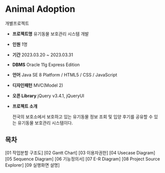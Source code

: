 # Animal Adoption

개별프로젝트



- **프로젝트명**  유기동물 보호관리 시스템 개발
- **인원**  1명
- **기간** 2023.03.20 ~ 2023.03.31
- **DBMS**  Oracle 11g Express Edition
- **언어**  Java SE 8 Platform / HTML5 / CSS / JavaScript
- **디자인패턴**  MVC(Model 2)
- **오픈 Library**  jQuery v3.4.1, jQueryUI

- **프로젝트 소개**

  전국의 보호소에서 보호하고 있는 유기동물 정보 조회 및 입양 후기를 공유할 수 있는 유기동물 보호관리 시스템이다.



## 목차
[01 작업분할 구조도]
[02 Gantt Chart]
[03 이용자권한]
[04 Usecase Diagram]
[05 Sequence Diagram]
[06 기능정의서]
[07 E-R Diagram]
[08 Project Source Explorer]
[09 실행화면 설명]
